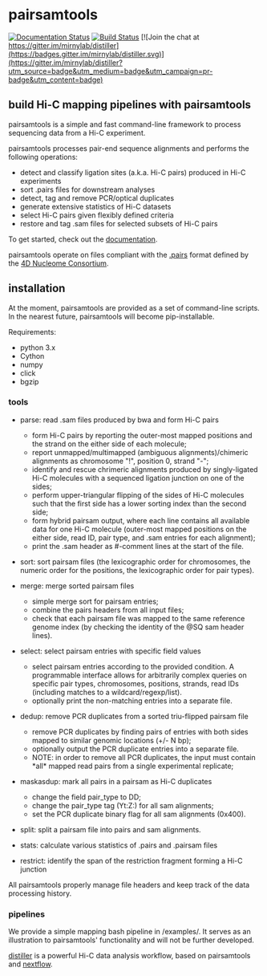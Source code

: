 # pairsamtools

[![Documentation Status](https://readthedocs.org/projects/pairsamtools/badge/?version=latest)](http://pairsamtools.readthedocs.org/en/latest/)
[![Build Status](https://travis-ci.org/mirnylab/pairsamtools.svg?branch=master)](https://travis-ci.org/mirnylab/pairsamtools)
[![Join the chat at https://gitter.im/mirnylab/distiller](https://badges.gitter.im/mirnylab/distiller.svg)](https://gitter.im/mirnylab/distiller?utm_source=badge&utm_medium=badge&utm_campaign=pr-badge&utm_content=badge)

## build Hi-C mapping pipelines with pairsamtools

pairsamtools is a simple and fast command-line framework to process sequencing
data from a Hi-C experiment.

pairsamtools processes pair-end sequence alignments and performs the following
operations:
- detect and classify ligation sites (a.k.a. Hi-C pairs) produced in Hi-C experiments
- sort .pairs files for downstream analyses
- detect, tag and remove PCR/optical duplicates 
- generate extensive statistics of Hi-C datasets
- select Hi-C pairs given flexibly defined criteria
- restore and tag .sam files for selected subsets of Hi-C pairs

To get started, check out the [documentation](http://pairsamtools.readthedocs.io).

pairsamtools operate on files compliant with the
[.pairs](https://github.com/4dn-dcic/pairix/blob/master/pairs_format_specification.md) 
format defined by the [4D Nucleome Consortium](https://www.4dnucleome.org/).

## installation

At the moment, pairsamtools are provided as a set of command-line scripts.
In the nearest future, pairsamtools will become pip-installable.

Requirements:
- python 3.x
- Cython
- numpy
- click
- bgzip

### tools

- parse: read .sam files produced by bwa and form Hi-C pairs
    - form Hi-C pairs by reporting the outer-most mapped positions and the strand
    on the either side of each molecule;
    - report unmapped/multimapped (ambiguous alignments)/chimeric alignments as
    chromosome "!", position 0, strand "-";
    - identify and rescue chrimeric alignments produced by singly-ligated Hi-C 
    molecules with a sequenced ligation junction on one of the sides;
    - perform upper-triangular flipping of the sides of Hi-C molecules 
    such that the first side has a lower sorting index than the second side;
    - form hybrid pairsam output, where each line contains all available data 
    for one Hi-C molecule (outer-most mapped positions on the either side, 
    read ID, pair type, and .sam entries for each alignment);
    - print the .sam header as #-comment lines at the start of the file.

- sort: sort pairsam files (the lexicographic order for chromosomes, 
    the numeric order for the positions, the lexicographic order for pair types).

- merge: merge sorted pairsam files
    - simple merge sort for pairsam entries;
    - combine the pairs headers from all input files;
    - check that each pairsam file was mapped to the same reference genome index 
    (by checking the identity of the @SQ sam header lines).

- select: select pairsam entries with specific field values
    - select pairsam entries according to the provided condition. A programmable
    interface allows for arbitrarily complex queries on specific pair types, 
    chromosomes, positions, strands, read IDs (including matches to a
    wildcard/regexp/list).
    - optionally print the non-matching entries into a separate file.

- dedup: remove PCR duplicates from a sorted triu-flipped pairsam file
    - remove PCR duplicates by finding pairs of entries with both sides mapped
    to similar genomic locations (+/- N bp);
    - optionally output the PCR duplicate entries into a separate file.
    - NOTE: in order to remove all PCR duplicates, the input must contain \*all\* 
      mapped read pairs from a single experimental replicate;

- maskasdup: mark all pairs in a pairsam as Hi-C duplicates
    - change the field pair_type to DD;
    - change the pair_type tag (Yt:Z:) for all sam alignments;
    - set the PCR duplicate binary flag for all sam alignments (0x400).

- split: split a pairsam file into pairs and sam alignments.

- stats: calculate various statistics of .pairs and .pairsam files

- restrict: identify the span of the restriction fragment forming a Hi-C junction

All pairsamtools properly manage file headers and keep track of the data
processing history.

### pipelines

We provide a simple mapping bash pipeline in /examples/.
It serves as an illustration to pairsamtools' functionality and
will not be further developed.

[distiller](https://github.com/mirnylab/distiller-nf) is a powerful
Hi-C data analysis workflow, based on pairsamtools and 
[nextflow](https://www.nextflow.io/).


